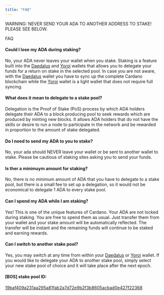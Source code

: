 ```yaml
---
title: "FAQ"
---
```


WARNING: NEVER SEND YOUR ADA TO ANOTHER ADDRESS TO STAKE!  PLEASE SEE BELOW.

FAQ

#### Could I lose my ADA during staking?
No, your ADA never leaves your wallet when you stake. Staking is a feature built into the [Daedalus](https://daedaluswallet.io/) and [Yoroi](https://yoroi-wallet.com) wallets that allows you to delegate your funds for a return on stake in the selected pool.  In case you are not aware, with the [Daedalus](https://daedaluswallet.io/) wallet you have to sync up the complete Cardano blockchain while the [Yoroi](https://yoroi-wallet.com) wallet is a light wallet that does not require full syncing.

#### What does it mean to delegate to a stake pool?
Delegation is the Proof of Stake (PoS) process by which ADA holders delegate their ADA to a block producing pool to seek rewards which are produced by minting new blocks.  It allows ADA holders that do not have the skills or desire to run a node to participate in the network and be rewarded in proportion to the amount of stake delegated.

#### Do I need to send my ADA to you to stake?
No, your ada should NEVER leave your wallet or be sent to another wallet to stake. Please be cautious of staking sites asking you to send your funds.

#### Is ther a minimuym amount for staking?
No, there is no minimum amount of ADA that you have to delegate to a stake pool, but there is a small fee to set up a delegation, so it would not be economical to delegate 1 ADA to every stake pool.

#### Can I spend my ADA while I am staking?
Yes!  This is one of the unique features of Cardano.  Your ADA are not locked during staking.  You are free to spend them as usual.  Just transfer them from your wallet and your stake amount will be automatically reflected.  The transfer will be instant and the remaining funds will continue to be staked and earning rewards.

#### Can I switch to another stake pool?
Yes, you may switch at any time from within your [Daedalus](https://daedaluswallet.io/) or [Yoroi](https://yoroi-wallet.com) wallet.  If you would like to delegate your ADA to another stake pool, simply select your new stake pool of choice and it will take place after the next epoch.

#### [BOS] stake pool ID:
[19baf409a231aa295a81fab2a7d72e9b2f3b8605acbad0e427f22368](https://adapools.org/pool/19baf409a231aa295a81fab2a7d72e9b2f3b8605acbad0e427f22368)
